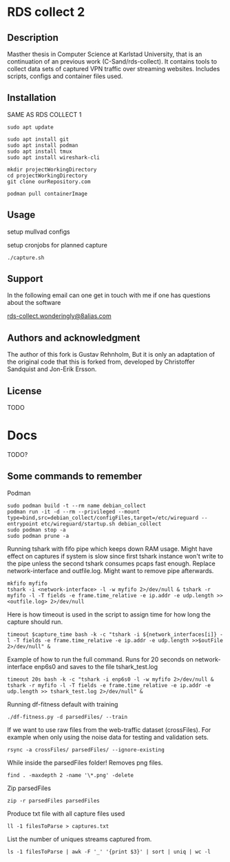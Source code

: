 # RDS collect 2

## Description

Masther thesis in Computer Science at Karlstad University, that is an continuation of an previous work (C-Sand/rds-collect). It contains tools to collect data sets of captured VPN traffic over streaming websites. Includes scripts, configs and container files used.

## Installation
SAME AS RDS COLLECT 1

```
sudo apt update

sudo apt install git
sudo apt install podman
sudo apt install tmux
sudo apt install wireshark-cli

mkdir projectWorkingDirectory
cd projectWorkingDirectory
git clone ourRepository.com

podman pull containerImage
```

## Usage

setup mullvad configs

setup cronjobs for planned capture

```
./capture.sh
```

## Support
In the following email can one get in touch with me if one has questions about the software

rds-collect.wonderingly@8alias.com


## Authors and acknowledgment

The author of this fork is Gustav Rehnholm, But it is only an adaptation of the original code that this is forked from, developed by Christoffer Sandquist and Jon-Erik Ersson.


## License
TODO

# Docs
TODO?

## Some commands to remember

Podman

```
sudo podman build -t --rm name debian_collect
podman run -it -d --rm --privileged --mount type=bind,src=debian_collect/configFiles,target=/etc/wireguard --entrypoint etc/wireguard/startup.sh debian_collect
sudo podman stop -a
sudo podman prune -a
```

Running tshark with fifo pipe which keeps down RAM usage. Might have effect on captures if system is slow since first tshark instance won't write to the pipe unless the second tshark consumes pcaps fast enough. Replace network-interface and outfile.log. Might want to remove pipe afterwards.

```
mkfifo myfifo
tshark -i <network-interface> -l -w myfifo 2>/dev/null & tshark -r myfifo -l -T fields -e frame.time_relative -e ip.addr -e udp.length >> <outfile.log> 2>/dev/null
```

Here is how timeout is used in the script to assign time for how long the capture should run.

```
timeout $capture_time bash -k -c "tshark -i ${network_interfaces[i]} -l -T fields -e frame.time_relative -e ip.addr -e udp.length >>$outFile 2>/dev/null" &
```

Example of how to run the full command. Runs for 20 seconds on network-interface enp6s0 and saves to the file tshark_test.log

```
timeout 20s bash -k -c "tshark -i enp6s0 -l -w myfifo 2>/dev/null & tshark -r myfifo -l -T fields -e frame.time_relative -e ip.addr -e udp.length >> tshark_test.log 2>/dev/null" &
```

Running df-fitness default with training

```
./df-fitness.py -d parsedFiles/ --train
```

If we want to use raw files from the web-traffic dataset (crossFiles). For example when only using the noise data for testing and validation sets.

```
rsync -a crossFiles/ parsedFiles/ --ignore-existing
```

While inside the parsedFiles folder! Removes png files.

```
find . -maxdepth 2 -name '\*.png' -delete
```

Zip parsedFiles

```
zip -r parsedFiles parsedFiles
```

Produce txt file with all capture files used

```
ll -1 filesToParse > captures.txt
```

List the number of uniques streams captured from.

```
ls -1 filesToParse | awk -F '_' '{print $3}' | sort | uniq | wc -l
```

